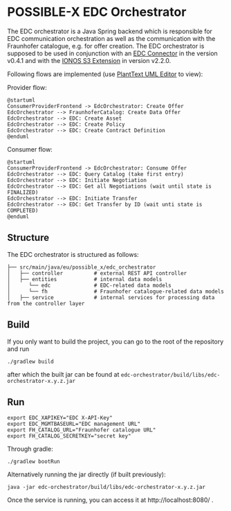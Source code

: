 # POSSIBLE-X EDC Orchestrator

The EDC orchestrator is a Java Spring backend which is responsible for EDC communication orchestration as well as the 
communication with the Fraunhofer catalogue, e.g. for offer creation. The EDC orchestrator is supposed to be used in 
conjunction with an [EDC Connector](https://github.com/eclipse-edc/Connector) in the version v0.4.1 and with the 
[IONOS S3 Extension](https://github.com/Digital-Ecosystems/edc-ionos-s3/) in version v2.2.0.

Following flows are implemented (use [PlantText UML Editor](https://www.planttext.com/) to view): 

Provider flow:
```
@startuml
ConsumerProviderFrontend -> EdcOrchestrator: Create Offer
EdcOrchestrator --> FraunhoferCatalog: Create Data Offer
EdcOrchestrator --> EDC: Create Asset
EdcOrchestrator --> EDC: Create Policy
EdcOrchestrator --> EDC: Create Contract Definition
@enduml
```
Consumer flow:
```
@startuml
ConsumerProviderFrontend -> EdcOrchestrator: Consume Offer
EdcOrchestrator --> EDC: Query Catalog (take first entry)
EdcOrchestrator --> EDC: Initiate Negotiation
EdcOrchestrator --> EDC: Get all Negotiations (wait until state is FINALIZED)
EdcOrchestrator --> EDC: Initiate Transfer
EdcOrchestrator --> EDC: Get Transfer by ID (wait unti state is COMPLETED)
@enduml
```

## Structure
The EDC orchestrator is structured as follows:

```
├── src/main/java/eu/possible_x/edc_orchestrator
│   ├── controller          # external REST API controller
│   ├── entities            # internal data models
│      └── edc              # EDC-related data models
│      └── fh               # Fraunhofer catalogue-related data models
│   ├── service             # internal services for processing data from the controller layer
```

## Build

If you only want to build the project, you can go to the root of the repository and run
```
./gradlew build
```
after which the built jar can be found at `edc-orchestrator/build/libs/edc-orchestrator-x.y.z.jar`

## Run
```
export EDC_XAPIKEY="EDC X-API-Key"
export EDC_MGMTBASEURL="EDC management URL"
export FH_CATALOG_URL="Fraunhofer catalogue URL"
export FH_CATALOG_SECRETKEY="secret key"
```

Through gradle:
```
./gradlew bootRun
```

Alternatively running the jar directly (if built previously):
```
java -jar edc-orchestrator/build/libs/edc-orchestrator-x.y.z.jar
```

Once the service is running, you can access it at http://localhost:8080/ .